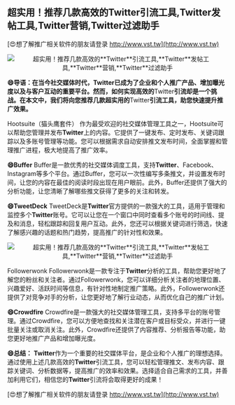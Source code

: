 ## **超实用！推荐几款高效的**Twitter**引流工具,**Twitter**发帖工具,**Twitter**营销,**Twitter**过滤助手**

[😍想了解推广相关软件的朋友请登录 http://www.vst.tw](http://www.vst.tw)

 <center><img src="https://vst.tw/MP4/tuiguang/png/2.png" alt="超实用！推荐几款高效的**Twitter**引流工具,**Twitter**发帖工具,**Twitter**营销,**Twitter**过滤助手"></center>

**😄导语：在当今社交媒体时代，**Twitter**已成为了企业和个人推广产品、增加曝光度以及与客户互动的重要平台。然而，如何实现高效的**Twitter**引流却是一个挑战。在本文中，我们将向您推荐几款超实用的**Twitter**引流工具，助您快速提升推广效果。**

Hootsuite（猫头鹰套件）
作为最受欢迎的社交媒体管理工具之一，Hootsuite可以帮助您管理并发布**Twitter**上的内容。它提供了一键发布、定时发布、关键词跟踪以及多账号管理等功能。您可以根据需求自动安排推文发布时间，全面掌握和管理推广进程，极大地提高了推广效率。

**😄Buffer**
Buffer是一款优秀的社交媒体调度工具，支持**Twitter**、Facebook、Instagram等多个平台。通过Buffer，您可以一次性编写多条推文，并设置发布时间，让您的内容在最佳的阅读时段出现在用户眼前。此外，Buffer还提供了强大的分析功能，让您清晰了解哪些推文获得了更多的关注和转发。

**😄TweetDeck**
TweetDeck是**Twitter**官方提供的一款强大的工具，适用于管理和监控多个**Twitter**账号。它可以让您在一个窗口中同时查看多个账号的时间线、提及和消息，轻松跟踪和回复用户互动。此外，您还可以根据关键词进行筛选，快速了解感兴趣的话题和热门趋势，提高推广的针对性和效果。

 <center><img src="https://vst.tw/MP4/tuiguang/png/8.png" alt="超实用！推荐几款高效的**Twitter**引流工具,**Twitter**发帖工具,**Twitter**营销,**Twitter**过滤助手"></center>

Followerwonk
Followerwonk是一款专注于**Twitter**分析的工具，帮助您更好地了解您的粉丝和关注者。通过Followerwonk，您可以详细分析关注者的地理位置、兴趣爱好、活跃时间等信息，有针对性地制定推广策略。此外，Followerwonk还提供了对竞争对手的分析，让您更好地了解行业动态，从而优化自己的推广计划。

**😄Crowdfire**
Crowdfire是一款强大的社交媒体管理工具，支持多平台的账号管理。通过Crowdfire，您可以方便地查找和关注潜在客户或目标受众，并进行一键批量关注或取消关注。此外，Crowdfire还提供了内容推荐、分析报告等功能，助您更好地推广产品和增加曝光度。

**😄总结：**
**Twitter**作为一个重要的社交媒体平台，是企业和个人推广的理想选择。通过使用上述几款高效的**Twitter**引流工具，您可以轻松管理推文、发布内容、跟踪关键词、分析数据等，提高推广的效率和效果。选择适合自己需求的工具，并善加利用它们，相信您的**Twitter**引流将会取得更好的成果！

[😍想了解推广相关软件的朋友请登录 http://www.vst.tw](http://www.vst.tw)



